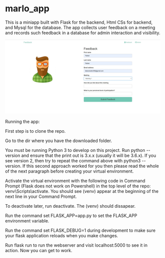 # marlo_app
This is a miniapp built with Flask for the backend, Html CSs for backend, and Mysql for the database. The app collects user feedback on a meeting and records such feedback in a database for admin interaction and visibility. 

![Screenshot](marloapp_demo.jpg)


Running the app:

First step is to clone the repo.

Go to the dir where you have the downloaded folder.

You must be running Python 3 to develop on this project. Run python --version and ensure that the print out is 3.x.x (usually it will be 3.6.x). If you see version 2, then try to repeat the command above with python3 --version. If this second approach worked for you then please read the whole of the next paragraph before creating your virtual environment.

Activate the virtual environment with the following code in Command Prompt (Flask does not work on Powershell) in the top level of the repo: venv\Scripts\activate. You should see (venv) appear at the beginning of the next line in your Command Prompt.

To deactivate later, run deactivate. The (venv) should dissapear.

Run the command set FLASK_APP=app.py to set the FLASK_APP environment variable.

Run the command set FLASK_DEBUG=1 during development to make sure your flask application reloads when you make changes.

Run flask run to run the webserver and visit localhost:5000 to see it in action. Now you can get to work.
